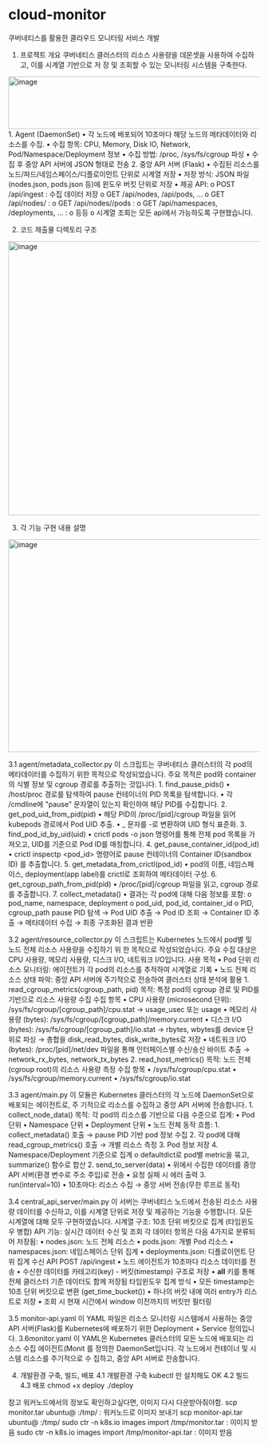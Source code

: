 # cloud-monitor
쿠버네티스를 활용한 클라우드 모니터링 서비스 개발


1. 프로젝트 개요
쿠버네티스 클러스터의 리소스 사용량을 데몬셋을 사용하여 수집하고, 이를 시계열 기반으로 저
장 및 조회할 수 있는 모니터링 시스템을 구축한다.
<img width="526" height="105" alt="image" src="https://github.com/user-attachments/assets/3ecfeead-9ac4-47ad-a1a6-6c1ee65b1ed8" />
    1. Agent (DaemonSet)
  • 각 노드에 배포되어 10초마다 해당 노드의 메타데이터와 리소스를 수집.
  • 수집 항목: CPU, Memory, Disk IO, Network, Pod/Namespace/Deployment 정보
  • 수집 방법: /proc, /sys/fs/cgroup 파싱
  • 수집 후 중앙 API 서버에 JSON 형태로 전송
    2. 중앙 API 서버 (Flask)
  • 수집된 리소스를 노드/파드/네임스페이스/디플로이먼트 단위로 시계열 저장
  • 저장 방식: JSON 파일(nodes.json, pods.json 등)에 윈도우 버킷 단위로 저장
  • 제공 API:
  o POST /api/ingest : 수집 데이터 저장
  o GET /api/nodes, /api/pods, ...
  o GET /api/nodes/<node> :
  o GET /api/nodes/<node>/pods :
  o GET /api/namespaces, /deployments, ... :
  o 등등
  o 시계열 조회는 모든 api에서 가능하도록 구현했습니다.

2. 코드 제출물 디렉토리 구조
 <img width="565" height="549" alt="image" src="https://github.com/user-attachments/assets/717e146e-7b89-4b7c-8551-78d160bfc54a" />

3. 각 기능 구현 내용 설명
 <img width="630" height="426" alt="image" src="https://github.com/user-attachments/assets/e8369eff-c7ba-453a-8b00-2dd3f7b0836c" />

   3.1 agent/metadata_collector.py
    이 스크립트는 쿠버네티스 클러스터의 각 pod의 메타데이터를 수집하기 위한 목적으로
    작성되었습니다. 주요 목적은 pod와 container의 식별 정보 및 cgroup 경로를 추출하는
    것입니다.
    1. find_pause_pids()
    • /host/proc 경로를 탐색하여 pause 컨테이너의 PID 목록을 탐색합니다.
    • 각 /cmdline에 "pause" 문자열이 있는지 확인하여 해당 PID를 수집합니다.
    2. get_pod_uid_from_pid(pid)
    • 해당 PID의 /proc/[pid]/cgroup 파일을 읽어 kubepods 경로에서 Pod UID 추출.
    • _ 문자를 -로 변환하여 UID 형식 표준화.
    3. find_pod_id_by_uid(uid)
    • crictl pods -o json 명령어를 통해 전체 pod 목록을 가져오고, UID를 기준으로
    Pod ID를 매칭합니다.
    4. get_pause_container_id(pod_id)
    • crictl inspectp <pod_id> 명령어로 pause 컨테이너의 Container ID(sandbox ID)
    를 추출합니다.
    5. get_metadata_from_crictl(pod_id)
    • pod의 이름, 네임스페이스, deployment(app label)를 crictl로 조회하여 메타데이터
    구성.
    6. get_cgroup_path_from_pid(pid)
    • /proc/[pid]/cgroup 파일을 읽고, cgroup 경로를 추출합니다.
    7. collect_metadata()
    • 결과는 각 pod에 대해 다음 정보를 포함:
    o pod_name, namespace, deployment
    o pod_uid, pod_id, container_id
    o PID, cgroup_path
    pause PID 탐색 → Pod UID 추출 → Pod ID 조회 → Container ID 추출 → 메타데이터
    수집 → 최종 구조화된 결과 반환
    
  3.2 agent/resource_collector.py
    이 스크립트는 Kubernetes 노드에서 pod별 및 노드 전체 리소스 사용량을 수집하기 위
    한 목적으로 작성되었습니다. 주요 수집 대상은 CPU 사용량, 메모리 사용량, 디스크 I/O,
    네트워크 I/O입니다.
    사용 목적
    • Pod 단위 리소스 모니터링:
    에이전트가 각 pod의 리소스를 추적하여 시계열로 기록
    • 노드 전체 리소스 상태 파악:
    중앙 API 서버에 주기적으로 전송하여 클러스터 상태 분석에 활용
    1. read_cgroup_metrics(cgroup_path, pid)
    목적: 특정 pod의 cgroup 경로 및 PID를 기반으로 리소스 사용량 수집
    수집 항목
    • CPU 사용량 (microsecond 단위):
    /sys/fs/cgroup/[cgroup_path]/cpu.stat → usage_usec 또는 usage
    • 메모리 사용량 (bytes):
    /sys/fs/cgroup/[cgroup_path]/memory.current
    • 디스크 I/O (bytes):
    /sys/fs/cgroup/[cgroup_path]/io.stat
    → rbytes, wbytes를 device 단위로 파싱
    → 총합을 disk_read_bytes, disk_write_bytes로 저장
    • 네트워크 I/O (bytes):
    /proc/[pid]/net/dev 파일을 통해 인터페이스별 수신/송신 바이트 추출
    → network_rx_bytes, network_tx_bytes
    2. read_host_metrics()
    목적: 노드 전체(cgroup root)의 리소스 사용량 측정
    수집 항목
    • /sys/fs/cgroup/cpu.stat
    • /sys/fs/cgroup/memory.current
    • /sys/fs/cgroup/io.stat
  
  3.3 agent/main.py
    이 모듈은 Kubernetes 클러스터의 각 노드에 DaemonSet으로 배포되는 에이전트로, 주
    기적으로 리소스를 수집하고 중앙 API 서버에 전송합니다.
    1. collect_node_data()
    목적:
    각 pod의 리소스를 기반으로 다음 수준으로 집계:
    • Pod 단위
    • Namespace 단위
    • Deployment 단위
    • 노드 전체
    동작 흐름:
    1. collect_metadata() 호출 → pause PID 기반 pod 정보 수집
    2. 각 pod에 대해 read_cgroup_metrics() 호출 → 개별 리소스 측정
    3. Pod 정보 저장
    4. Namespace/Deployment 기준으로 집계
    o defaultdict로 pod별 metric을 묶고, summarize() 함수로 합산
    2. send_to_server(data)
    • 위에서 수집한 데이터를 중앙 API 서버(환경 변수로 주소 주입)로 전송
    • 요청 실패 시 에러 출력
    3. run(interval=10)
    • 10초마다: 리소스 수집 → 중앙 서버 전송(무한 루프로 동작)

  3.4 central_api_server/main.py
    이 서버는 쿠버네티스 노드에서 전송된 리소스 사용량 데이터를 수신하고, 이를 시계열
    단위로 저장 및 제공하는 기능을 수행합니다. 모든 시계열에 대해 모두 구현하였습니다.
     시계열 구조: 10초 단위 버킷으로 집계 (타임윈도우 병합)
    API 기능: 실시간 데이터 수신 및 조회
    각 데이터 항목은 다음 4가지로 분류되어 저장됨:
    • nodes.json: 노드 전체 리소스
    • pods.json: 개별 Pod 리소스
    • namespaces.json: 네임스페이스 단위 집계
    • deployments.json: 디플로이먼트 단위 집계
    수신 API
    POST /api/ingest
    • 노드 에이전트가 10초마다 리소스 데이터를 전송
    • 수신한 데이터를 카테고리(key) - 버킷(timestamp) 구조로 저장
    • __all__ 키를 통해 전체 클러스터 기준 데이터도 함께 저장됨
    타임윈도우 집계 방식
    • 모든 timestamp는 10초 단위 버킷으로 변환 (get_time_bucket())
    • 하나의 버킷 내에 여러 entry가 리스트로 저장
    • 조회 시 현재 시간에서 window 이전까지의 버킷만 필터링
    
  3.5 monitor-api.yaml
    이 YAML 파일은 리소스 모니터링 시스템에서 사용하는 중앙 API 서버(Flask)를
    Kubernetes에 배포하기 위한 Deployment + Service 정의입니다.
  3.6monitor.yaml
    이 YAML은 Kubernetes 클러스터의 모든 노드에 배포되는 리소스 수집 에이전트(Monit
    를 정의한 DaemonSet입니다. 각 노드에서 컨테이너 및 시스템 리소스를 주기적으로 수
    집하고, 중앙 API 서버로 전송합니다.

4. 개발환경 구축, 빌드, 배포
4.1 개발환경 구축
kubectl 만 설치해도 OK
4.2 빌드
4.3 배포
chmod +x deploy
./deploy

참고
워커노드에서의 정보도 확인하고싶다면, 이미지 다시 다운받아줘야함.
scp monitor.tar ubuntu@ <worker node>:/tmp/ : 워커노드로 이미지 보내기
scp monitor-api.tar ubuntu@ <worker node>:/tmp/
sudo ctr -n k8s.io images import /tmp/monitor.tar : 이미지 받음
sudo ctr -n k8s.io images import /tmp/monitor-api.tar : 이미지 받음

    
  
